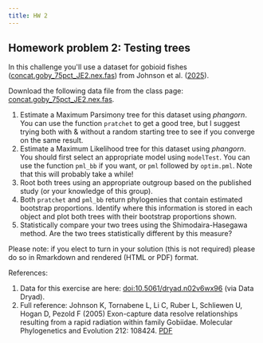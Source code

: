 ```yaml
---
title: HW 2
---
```


<link rel="stylesheet" href="../../assets/style.css">

## Homework problem 2: Testing trees

In this challenge you'll use a dataset for gobioid fishes ([concat.goby_75pct_JE2.nex.fas](../../data/concat.goby_75pct_JE2.nex.fas)) from Johnson et al. ([2025](https://doi.org/10.1016/j.ympev.2025.108424)).

Download the following data file from the class page: [concat.goby_75pct_JE2.nex.fas](../../data/concat.goby_75pct_JE2.nex.fas).

1. Estimate a Maximum Parsimony tree for this dataset using *phangorn*. You can use the function `pratchet` to get a good tree, but I suggest trying both with & without a random starting tree to see if you converge on the same result.
2. Estimate a Maximum Likelihood tree for this dataset using *phangorn*. You should first select an appropriate model using `modelTest`. You can use the function `pml_bb` if you want, or `pml` followed by `optim.pml`. Note that this will probably take a while!
3. Root both trees using an appropriate outgroup based on the published study (or your knowledge of this group).
4. Both `pratchet` and `pml_bb` return phylogenies that contain estimated bootstrap proportions. Identify where this information is stored in each object and plot both trees with their bootstrap proportions shown.
5. Statistically compare your two trees using the Shimodaira-Hasegawa method. Are the two trees statistically different by this measure?

Please note: if you elect to turn in your solution (this is not required) please do so in Rmarkdown and rendered (HTML or PDF) format.

References:

1. Data for this exercise are here: [doi:10.5061/dryad.n02v6wx96](https://doi.org/10.5061/dryad.n02v6wx96) (via Data Dryad).
2. Full reference: Johnson K, Tornabene L, Li C, Ruber L, Schliewen U, Hogan D, Pezold F (2005) Exon-capture data resolve relationships resulting from a rapid radiation within family Gobiidae. Molecular Phylogenetics and Evolution 212: 108424. [PDF](https://doi.org/10.1016/j.ympev.2025.108424)
